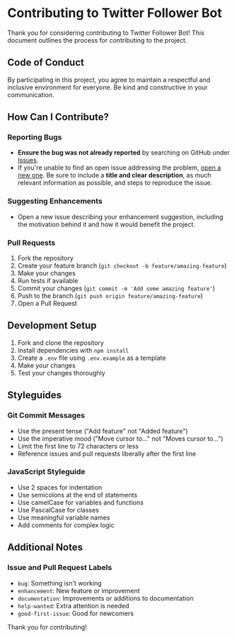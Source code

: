 # Contributing to Twitter Follower Bot

Thank you for considering contributing to Twitter Follower Bot! This document outlines the process for contributing to the project.

## Code of Conduct

By participating in this project, you agree to maintain a respectful and inclusive environment for everyone. Be kind and constructive in your communication.

## How Can I Contribute?

### Reporting Bugs

- **Ensure the bug was not already reported** by searching on GitHub under [Issues](https://github.com/kynex0/twitter-follower-bot/issues).
- If you're unable to find an open issue addressing the problem, [open a new one](https://github.com/kynex0/twitter-follower-bot/issues/new). Be sure to include a **title and clear description**, as much relevant information as possible, and steps to reproduce the issue.

### Suggesting Enhancements

- Open a new issue describing your enhancement suggestion, including the motivation behind it and how it would benefit the project.

### Pull Requests

1. Fork the repository
2. Create your feature branch (`git checkout -b feature/amazing-feature`)
3. Make your changes
4. Run tests if available
5. Commit your changes (`git commit -m 'Add some amazing feature'`)
6. Push to the branch (`git push origin feature/amazing-feature`)
7. Open a Pull Request

## Development Setup

1. Fork and clone the repository
2. Install dependencies with `npm install`
3. Create a `.env` file using `.env.example` as a template
4. Make your changes
5. Test your changes thoroughly

## Styleguides

### Git Commit Messages

- Use the present tense ("Add feature" not "Added feature")
- Use the imperative mood ("Move cursor to..." not "Moves cursor to...")
- Limit the first line to 72 characters or less
- Reference issues and pull requests liberally after the first line

### JavaScript Styleguide

- Use 2 spaces for indentation
- Use semicolons at the end of statements
- Use camelCase for variables and functions
- Use PascalCase for classes
- Use meaningful variable names
- Add comments for complex logic

## Additional Notes

### Issue and Pull Request Labels

- `bug`: Something isn't working
- `enhancement`: New feature or improvement
- `documentation`: Improvements or additions to documentation
- `help-wanted`: Extra attention is needed
- `good-first-issue`: Good for newcomers

Thank you for contributing! 